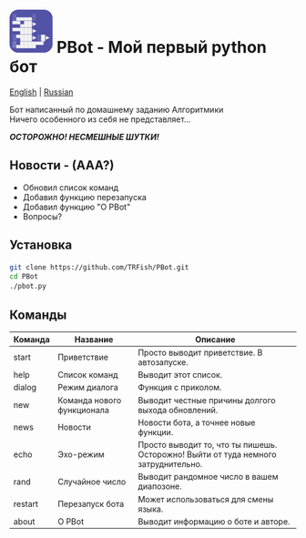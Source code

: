 # ![logo][] PBot - Мой первый python бот

[English][] | [Russian][]

Бот написанный по домашнему заданию Алгоритмики  
Ничего особенного из себя не представляет...  

***ОСТОРОЖНО! НЕСМЕШНЫЕ ШУТКИ!***

[English]: README.md
[Russian]: README-ru_RU.md
[logo]: https://raw.githubusercontent.com/TRFish/PBot/main/dino.svg

## Новости - (ААА?)
- Обновил список команд
- Добавил функцию перезапуска
- Добавил функцию "О PBot"
- Вопросы?

## Установка

```sh
git clone https://github.com/TRFish/PBot.git
cd PBot
./pbot.py
```

## Команды

| Команда | Название                   | Описание                                                                           |
| ------- | -------------------------- | ---------------------------------------------------------------------------------- |
| start   | Приветствие                | Просто выводит приветствие. В автозапуске.                                         |
| help    | Список команд              | Выводит этот список.                                                               |
| dialog  | Режим диалога              | Функция с приколом.                                                                |
| new     | Команда нового функционала | Выводит честные причины долгого выхода обновлений.                                 |
| news    | Новости                    | Новости бота, а точнее новые функции.                                              |
| echo    | Эхо-режим                  | Просто выводит то, что ты пишешь. Осторожно! Выйти от туда немного затруднительно. |
| rand    | Случайное число            | Выводит рандомное число в вашем диапозоне.                                         |
| restart | Перезапуск бота            | Может использоваться для смены языка.                                              |
| about   | О PBot                     | Выводит информацию о боте и авторе.                                                |
